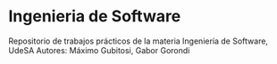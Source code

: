 # Ingenieria de Software
 Repositorio de trabajos prácticos de la materia Ingeniería de Software, UdeSA
 Autores: Máximo Gubitosi, Gabor Gorondi